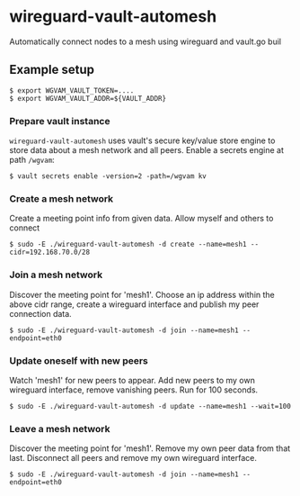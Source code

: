 # wireguard-vault-automesh
Automatically connect nodes to a mesh using wireguard and vault.go buil


## Example setup

```
$ export WGVAM_VAULT_TOKEN=....
$ export WGVAM_VAULT_ADDR=${VAULT_ADDR}
```

### Prepare vault instance

`wireguard-vault-automesh` uses vault's secure key/value store engine to store data about a mesh network and all peers.
Enable a secrets engine at path `/wgvam`:

```
$ vault secrets enable -version=2 -path=/wgvam kv
```

### Create a mesh network

Create a meeting point info from given data. Allow myself and others to connect

```
$ sudo -E ./wireguard-vault-automesh -d create --name=mesh1 --cidr=192.168.70.0/28
```

### Join a mesh network

Discover the meeting point for 'mesh1'. Choose an ip address within the above cidr range,
create a wireguard interface and publish my peer connection data.

```
$ sudo -E ./wireguard-vault-automesh -d join --name=mesh1 --endpoint=eth0
```

### Update oneself with new peers

Watch 'mesh1' for new peers to appear. Add new peers to my own wireguard interface, remove
vanishing peers. Run for 100 seconds.

```
$ sudo -E ./wireguard-vault-automesh -d update --name=mesh1 --wait=100
```

### Leave a mesh network

Discover the meeting point for 'mesh1'. Remove my own peer data from that last.
Disconnect all peers and remove my own wireguard interface.

```
$ sudo -E ./wireguard-vault-automesh -d join --name=mesh1 --endpoint=eth0
```

